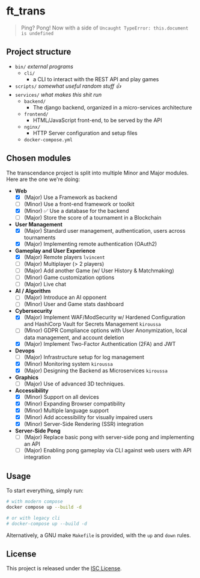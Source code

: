 # ft_trans

> Ping? Pong! Now with a side of `Uncaught TypeError: this.document is undefined`

## Project structure

- `bin/` *external programs*
  - `cli/`
    - a CLI to interact with the REST API and play games
- `scripts/` *somewhat useful random stuff :+1:*
- `services/` *what makes this shit run*
  - `backend/`
    - The django backend, organized in a micro-services architecture 
  - `frontend/`
    - HTML/JavaScript front-end, to be served by the API
  - `nginx/`
    - HTTP Server configuration and setup files
  - `docker-compose.yml`

## Chosen modules

The transcendance project is split into multiple Minor and Major modules. Here are the one we're doing:

<!-- MODULES_START -->

- **Web**
  - [x] (Major) Use a Framework as backend
  - [ ] (Minor) Use a front-end framework or toolkit
  - [x] (Minor) ✅ Use a database for the backend
  - [ ] (Major) Store the score of a tournament in a Blockchain

- **User Management**
  - [x] (Major) Standard user management, authentication, users across tournaments
  - [x] (Major) Implementing remote authentication (OAuth2)

- **Gameplay and User Experience**
  - [x] (Major) Remote players `lvincent`
  - [ ] (Major) Multiplayer (> 2 players)
  - [ ] (Major) Add another Game (w/ User History & Matchmaking)
  - [ ] (Minor) Game customization options 
  - [ ] (Major) Live chat

- **AI / Algorithm**
  - [ ] (Major) Introduce an AI opponent
  - [ ] (Minor) User and Game stats dashboard

- **Cybersecurity**
  - [x] (Major) Implement WAF/ModSecurity w/ Hardened Configuration and HashiCorp Vault for Secrets Management `kiroussa`
  - [ ] (Minor) GDPR Compliance options with User Anonymization, local data management, and account deletion
  - [x] (Major) Implement Two-Factor Authentication (2FA) and JWT

- **Devops**
  - [ ] (Major) Infrastructure setup for log management
  - [x] (Minor) Monitoring system `kiroussa`
  - [x] (Major) Designing the Backend as Microservices `kiroussa` 

- **Graphics**
  - [ ] (Major) Use of advanced 3D techniques.

- **Accessibility**
  - [x] (Minor) Support on all devices
  - [x] (Minor) Expanding Browser compatibility
  - [x] (Minor) Multiple language support
  - [x] (Minor) Add accessibility for visually impaired users
  - [x] (Minor) Server-Side Rendering (SSR) integration

- **Server-Side Pong**
  - [ ] (Major) Replace basic pong with server-side pong and implementing an API
  - [ ] (Major) Enabling pong gameplay via CLI against web users with API integration

<!-- MODULES_END -->

## Usage

To start everything, simply run:

```bash
# with modern compose
docker compose up --build -d

# or with legacy cli
# docker-compose up --build -d
```

Alternatively, a GNU make `Makefile` is provided, with the `up` and `down` rules.

## License

This project is released under the [ISC License](./LICENSE).
